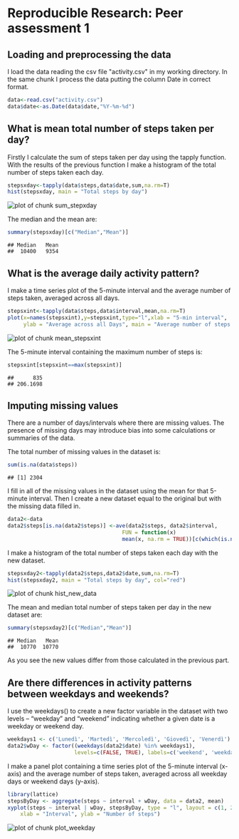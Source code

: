 # Reproducible Research: Peer assessment 1

## Loading and preprocessing the data
I load the data reading the csv file "activity.csv" in my working directory.
In the same chunk I process the data putting the column Date in correct format.


```r
data<-read.csv("activity.csv")
data$date<-as.Date(data$date,"%Y-%m-%d")
```

## What is mean total number of steps taken per day?
Firstly I calculate the sum of steps taken per day using the tapply function.
With the results of the previous function I make a histogram of the total number of steps taken each day.


```r
stepsxday<-tapply(data$steps,data$date,sum,na.rm=T)
hist(stepsxday, main = "Total steps by day")
```

![plot of chunk sum_stepxday](figure/sum_stepxday-1.png) 

The median and the mean are:


```r
summary(stepsxday)[c("Median","Mean")]
```

```
## Median   Mean 
##  10400   9354
```

## What is the average daily activity pattern?

I make a time series plot of the 5-minute interval and the average number of steps taken, averaged across all days.


```r
stepsxint<-tapply(data$steps,data$interval,mean,na.rm=T)
plot(x=names(stepsxint),y=stepsxint,type="l",xlab = "5-min interval", 
     ylab = "Average across all Days", main = "Average number of steps taken")
```

![plot of chunk mean_stepsxint](figure/mean_stepsxint-1.png) 

The 5-minute interval containing the maximum number of steps is:


```r
stepsxint[stepsxint==max(stepsxint)]
```

```
##      835 
## 206.1698
```

## Imputing missing values

There are a number of days/intervals where there are missing values. The presence of missing days may introduce bias into some calculations or summaries of the data.

The total number of missing values in the dataset is:

```r
sum(is.na(data$steps))
```

```
## [1] 2304
```

I fill in all of the missing values in the dataset using the mean for that 5-minute interval. Then I create a new dataset equal to the original but with the missing data filled in. 


```r
data2<-data
data2$steps[is.na(data2$steps)] <-ave(data2$steps, data2$interval,
                                    FUN = function(x) 
                                    mean(x, na.rm = TRUE))[c(which(is.na(data2$steps)))]
```

I make a histogram of the total number of steps taken each day with the new dataset.


```r
stepsxday2<-tapply(data2$steps,data2$date,sum,na.rm=T)
hist(stepsxday2, main = "Total steps by day", col="red")
```

![plot of chunk hist_new_data](figure/hist_new_data-1.png) 


The mean and median total number of steps taken per day in the new dataset are:


```r
summary(stepsxday2)[c("Median","Mean")]
```

```
## Median   Mean 
##  10770  10770
```

As you see the new values differ from those calculated in the previous part.

## Are there differences in activity patterns between weekdays and weekends?

I use the weekdays() to create a new factor variable in the dataset with two levels – “weekday” and “weekend” indicating whether a given date is a weekday or weekend day.


```r
weekdays1 <- c('Lunedì', 'Martedì', 'Mercoledì', 'Giovedì', 'Venerdì')
data2$wDay <- factor((weekdays(data2$date) %in% weekdays1), 
                     levels=c(FALSE, TRUE), labels=c('weekend', 'weekday'))
```

I make a panel plot containing a time series plot of the 5-minute interval (x-axis) and the average number of steps taken, averaged across all weekday days or weekend days (y-axis). 


```r
library(lattice)
stepsByDay <- aggregate(steps ~ interval + wDay, data = data2, mean)
xyplot(steps ~ interval | wDay, stepsByDay, type = "l", layout = c(1, 2), 
    xlab = "Interval", ylab = "Number of steps")
```

![plot of chunk plot_weekday](figure/plot_weekday-1.png) 
